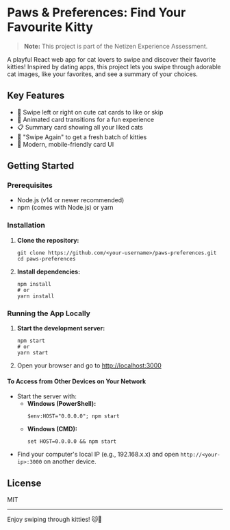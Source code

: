
# Paws & Preferences: Find Your Favourite Kitty

> **Note:** This project is part of the Netizen Experience Assessment.

A playful React web app for cat lovers to swipe and discover their favorite kitties! Inspired by dating apps, this project lets you swipe through adorable cat images, like your favorites, and see a summary of your choices.

## Key Features

- 🐾 Swipe left or right on cute cat cards to like or skip
- 🎴 Animated card transitions for a fun experience
- 📋 Summary card showing all your liked cats
- 🔄 "Swipe Again" to get a fresh batch of kitties
- 🎨 Modern, mobile-friendly card UI

## Getting Started

### Prerequisites
- Node.js (v14 or newer recommended)
- npm (comes with Node.js) or yarn

### Installation
1. **Clone the repository:**
	```
	git clone https://github.com/<your-username>/paws-preferences.git
	cd paws-preferences
	```
2. **Install dependencies:**
	```
	npm install
	# or
	yarn install
	```

### Running the App Locally
1. **Start the development server:**
	```
	npm start
	# or
	yarn start
	```
2. Open your browser and go to [http://localhost:3000](http://localhost:3000)

#### To Access from Other Devices on Your Network
- Start the server with:
  - **Windows (PowerShell):**
	 ```
	 $env:HOST="0.0.0.0"; npm start
	 ```
  - **Windows (CMD):**
	 ```
	 set HOST=0.0.0.0 && npm start
	 ```
- Find your computer's local IP (e.g., 192.168.x.x) and open `http://<your-ip>:3000` on another device.

## License
MIT

---
Enjoy swiping through kitties! 🐱💖
